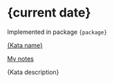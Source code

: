 # {current date}

Implemented in package `{package}`

[{Kata name}](link)

[My notes](NOTES.md)

{Kata description}
